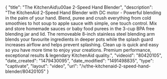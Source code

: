 {
    "title": "The KitchenAid\u00ae 2-Speed Hand Blender",
    "description": "The KitchenAid 2-Speed Hand Blender with DC motor - Powerful blending in the palm of your hand. Blend, puree and crush everything from cold smoothies to hot soup to apple sauce with simple, one touch control. Mix and store homemade sauces or baby food purees in the 3-cup BPA free blending jar and lid. The removeable 8-inch stainless steel blending arm blends your favourite ingredients in deeper pots while the splash guard increases airflow and helps prevent splashing. Clean up is quick and easy so you have more time to enjoy your creations. Premium performance, exceptional results & legendary KitchenAid quality.",
    "videoid": "80420105",
    "date_created": "1479430095",
    "date_modified": "1491498835",
    "type": "captivate",
    "layout": "video",
    "url": "\/v\/the-kitchenaid-2-speed-hand-blender\/80420105"
}